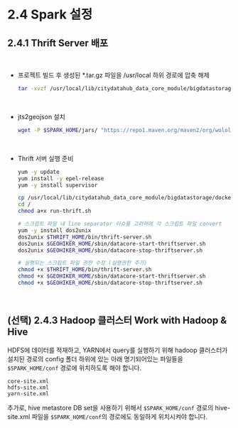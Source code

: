 # 2.4 Spark 설정

## 2.4.1 Thrift Server 배포

<br/>

- 프로젝트 빌드 후 생성된 \*.tar.gz 파일을 /usr/local 하위 경로에 압축 해제

  ```bash
  tar -xvzf /usr/local/lib/citydatahub_data_core_module/bigdatastorage/build/dist/thrift-server-1.0.tar.gz -C /usr/local
  ```

<br/>

- jts2geojson 설치

  ```bash
  wget -P $SPARK_HOME/jars/ "https://repo1.maven.org/maven2/org/wololo/jts2geojson/0.16.1/jts2geojson-0.16.1.jar"
  ```

<br/>

- Thrift 서버 실행 준비

  ```bash
  yum -y update
  yum install -y epel-release
  yum -y install supervisor

  cp /usr/local/lib/citydatahub_data_core_module/bigdatastorage/docker/thrift/run-thrift.sh /
  cd /
  chmod a+x run-thrift.sh

  # 스크립트 파일 내 line separator 이슈를 고려하여 각 스크립트 파일 convert 
  yum -y install dos2unix
  dos2unix $THRIFT_HOME/bin/thrift-server.sh
  dos2unix $GEOHIKER_HOME/sbin/datacore-start-thriftserver.sh
  dos2unix $GEOHIKER_HOME/sbin/datacore-stop-thriftserver.sh

  # 실행되는 스크립트 파일 권한 수정 (실행권한 추가)
  chmod +x $THRIFT_HOME/bin/thrift-server.sh
  chmod +x $GEOHIKER_HOME/sbin/datacore-start-thriftserver.sh
  chmod +x $GEOHIKER_HOME/sbin/datacore-stop-thriftserver.sh
  ```

<br/>

## (선택) 2.4.3 Hadoop 클러스터 Work with Hadoop & Hive

HDFS에 데이터를 적재하고, YARN에서 query를 실행하기 위해 hadoop 클러스터가 설치된 경로의 config 폴더 하위에 있는 아래 명기되어있는 파일들을 `$SPARK_HOME/conf` 경로에 위치하도록 해야 합니다.

  ```
  core-site.xml
  hdfs-site.xml
  yarn-site.xml
  ```

추가로, hive metastore DB set을 사용하기 위해서 `$SPARK_HOME/conf` 경로의 hive-site.xml 파일을 `$SPARK_HOME/conf`의 경로에도 동일하게 위치시켜야 합니다.
